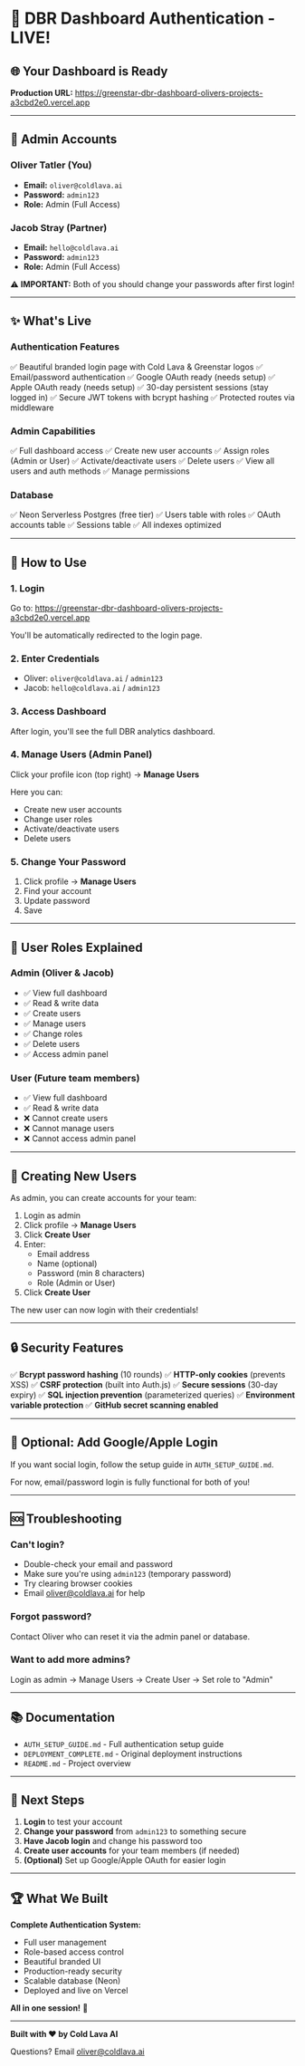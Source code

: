 # 🎉 DBR Dashboard Authentication - LIVE!

## 🌐 Your Dashboard is Ready

**Production URL:** https://greenstar-dbr-dashboard-olivers-projects-a3cbd2e0.vercel.app

---

## 👥 Admin Accounts

### Oliver Tatler (You)
- **Email:** `oliver@coldlava.ai`
- **Password:** `admin123`
- **Role:** Admin (Full Access)

### Jacob Stray (Partner)
- **Email:** `hello@coldlava.ai`
- **Password:** `admin123`
- **Role:** Admin (Full Access)

⚠️ **IMPORTANT:** Both of you should change your passwords after first login!

---

## ✨ What's Live

### Authentication Features
✅ Beautiful branded login page with Cold Lava & Greenstar logos
✅ Email/password authentication
✅ Google OAuth ready (needs setup)
✅ Apple OAuth ready (needs setup)
✅ 30-day persistent sessions (stay logged in)
✅ Secure JWT tokens with bcrypt hashing
✅ Protected routes via middleware

### Admin Capabilities
✅ Full dashboard access
✅ Create new user accounts
✅ Assign roles (Admin or User)
✅ Activate/deactivate users
✅ Delete users
✅ View all users and auth methods
✅ Manage permissions

### Database
✅ Neon Serverless Postgres (free tier)
✅ Users table with roles
✅ OAuth accounts table
✅ Sessions table
✅ All indexes optimized

---

## 🚀 How to Use

### 1. Login
Go to: https://greenstar-dbr-dashboard-olivers-projects-a3cbd2e0.vercel.app

You'll be automatically redirected to the login page.

### 2. Enter Credentials
- Oliver: `oliver@coldlava.ai` / `admin123`
- Jacob: `hello@coldlava.ai` / `admin123`

### 3. Access Dashboard
After login, you'll see the full DBR analytics dashboard.

### 4. Manage Users (Admin Panel)
Click your profile icon (top right) → **Manage Users**

Here you can:
- Create new user accounts
- Change user roles
- Activate/deactivate users
- Delete users

### 5. Change Your Password
1. Click profile → **Manage Users**
2. Find your account
3. Update password
4. Save

---

## 👤 User Roles Explained

### Admin (Oliver & Jacob)
- ✅ View full dashboard
- ✅ Read & write data
- ✅ Create users
- ✅ Manage users
- ✅ Change roles
- ✅ Delete users
- ✅ Access admin panel

### User (Future team members)
- ✅ View full dashboard
- ✅ Read & write data
- ❌ Cannot create users
- ❌ Cannot manage users
- ❌ Cannot access admin panel

---

## 🔧 Creating New Users

As admin, you can create accounts for your team:

1. Login as admin
2. Click profile → **Manage Users**
3. Click **Create User**
4. Enter:
   - Email address
   - Name (optional)
   - Password (min 8 characters)
   - Role (Admin or User)
5. Click **Create User**

The new user can now login with their credentials!

---

## 🔒 Security Features

✅ **Bcrypt password hashing** (10 rounds)
✅ **HTTP-only cookies** (prevents XSS)
✅ **CSRF protection** (built into Auth.js)
✅ **Secure sessions** (30-day expiry)
✅ **SQL injection prevention** (parameterized queries)
✅ **Environment variable protection**
✅ **GitHub secret scanning enabled**

---

## 📱 Optional: Add Google/Apple Login

If you want social login, follow the setup guide in `AUTH_SETUP_GUIDE.md`.

For now, email/password login is fully functional for both of you!

---

## 🆘 Troubleshooting

### Can't login?
- Double-check your email and password
- Make sure you're using `admin123` (temporary password)
- Try clearing browser cookies
- Email oliver@coldlava.ai for help

### Forgot password?
Contact Oliver who can reset it via the admin panel or database.

### Want to add more admins?
Login as admin → Manage Users → Create User → Set role to "Admin"

---

## 📚 Documentation

- `AUTH_SETUP_GUIDE.md` - Full authentication setup guide
- `DEPLOYMENT_COMPLETE.md` - Original deployment instructions
- `README.md` - Project overview

---

## 🎯 Next Steps

1. **Login** to test your account
2. **Change your password** from `admin123` to something secure
3. **Have Jacob login** and change his password too
4. **Create user accounts** for your team members (if needed)
5. **(Optional)** Set up Google/Apple OAuth for easier login

---

## 🏆 What We Built

**Complete Authentication System:**
- Full user management
- Role-based access control
- Beautiful branded UI
- Production-ready security
- Scalable database (Neon)
- Deployed and live on Vercel

**All in one session!** 🚀

---

**Built with ❤️ by Cold Lava AI**

Questions? Email oliver@coldlava.ai
